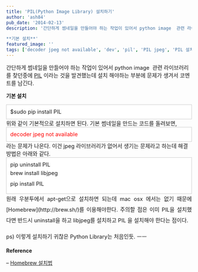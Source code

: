 ```yaml
---
title: 'PIL(Python Image Library) 설치하기'
author: 'ash84'
pub_date: '2014-02-13'
description: '간단하게 썸네일을 만들어야 하는 작업이 있어서 python image  관련 라이브러리를 찾던중에 [PIL](https://pypi.python.org/pypi/PIL) 이라는 것을 발견했는데 설치 해야하는 부분에 문제가 생겨서 코멘트를 남긴다. 

**기본 설치**'
featured_image: ''
tags: ['decoder jpeg not available', 'dev', 'pil', 'PIL jpeg', 'PIL 설치', '파이썬 이미지 라이브러리']
---
```



<span style="font-size: 11pt;">간단하게 썸네일을 만들어야 하는 작업이 있어서 python image  관련 라이브러리를 찾던중에 [PIL](https://pypi.python.org/pypi/PIL) 이라는 것을 발견했는데 설치 해야하는 부분에 문제가 생겨서 코멘트를 남긴다. </span>

**기본 설치**

<div class="txc-textbox" style="border: 1px solid rgb(203, 203, 203); background-color: rgb(255, 255, 255); padding: 10px;"><span style="font-size: 11pt;">$sudo pip install PIL</span>

</div><span style="font-size: 11pt;">위와 같이 기본적으로 설치하면 된다. 기본 썸네일을 만드는 코드를 돌려보면, </span>

<script src="https://gist.github.com/AhnSeongHyun/8951055.js"></script>

<div class="txc-textbox" style="border: 1px solid rgb(203, 203, 203); background-color: rgb(255, 255, 255); padding: 10px;"><span style="font-size: 11pt;"><span style="color: rgb(255, 0, 0);">decoder jpeg not available</span></span>

</div><span style="font-size: 11pt;">라는 문제가 나온다. 이건 jpeg 라이브러리가 없어서 생기는 문제라고 하는데 해결 방법은 아래와 같다. </span>

<div class="txc-textbox" style="border: 1px solid rgb(203, 203, 203); background-color: rgb(255, 255, 255); padding: 10px;"><span style="font-size: 11pt;">  
 pip uninstall PIL </span>

<div style="text-align: justify; line-height: 2;"><span style="font-size: 11pt;">brew install libjpeg </span></div><div style="text-align: justify; line-height: 2;"><span style="font-size: 11pt;">pip install PIL</span></div></div><div style="text-align: justify; line-height: 2;"></div><div style="text-align: justify; line-height: 2;"><span style="font-size: 11pt;">원래 우분투에서 apt-get으로 설치하면 되는데 mac osx 에서는 없기 때문에 [Homebrew](http://brew.sh/)를 이용해야한다. </span><span style="font-size: 11pt; line-height: 2; background-color: transparent;">주의할 점은 이미 PIL을 설치했다면 반드시 uninstall을 하고 libjpeg를 설치하고 PIL 을 설치해야 한다는 점이다. </span>

<span style="font-size: 11pt;">ps) 이렇게 설치하기 귀찮은 Python Library는 처음인듯. ㅡㅡ </span>

</div>

**Reference**

– [Homebrew 설치법](http://seraphmate.tistory.com/99)



